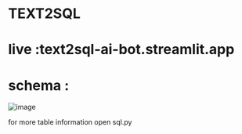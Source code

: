 # TEXT2SQL
# live :text2sql-ai-bot.streamlit.app

# schema :
![image](https://github.com/Sarthak3539/TEXT2SQL/assets/120930329/1e30c60c-745c-4832-b908-39db004f6ced)

for more table information open sql.py
